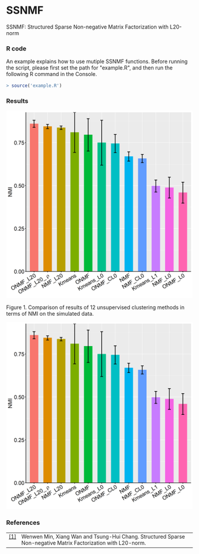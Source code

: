# SSNMF

SSNMF: Structured Sparse Non-negative Matrix Factorization with L20-norm

### R code
An example explains how to use mutiple SSNMF functions. Before running the script, please first set the path for "example.R",
and then run the following R command in the Console. 

``` r
> source('example.R') 
```

### Results
<p align="center"> 
<img src="https://github.com/wenwenmin/SSNMF/blob/master/Figure/res_barplot.png">
</p>
Figure 1. Comparison of results of 12 unsupervised clustering methods in terms of NMI on the simulated data.



<p align="center"> 
<img src="https://github.com/wenwenmin/SSNMF/blob/main/Figure/res_barplot.png">
</p>

### References
<table class="docutils footnote" frame="void" id="id2" rules="none">
<colgroup><col class="label" /><col /></colgroup>
<tbody valign="top">
<tr><td class="label"><a class="fn-backref" href="#id2">[1]</a></td><td> 
Wenwen Min, Xiang Wan and Tsung-Hui Chang. Structured Sparse Non-negative Matrix Factorization with L20-norm. 
</td></tr>
</tbody>
</table>
